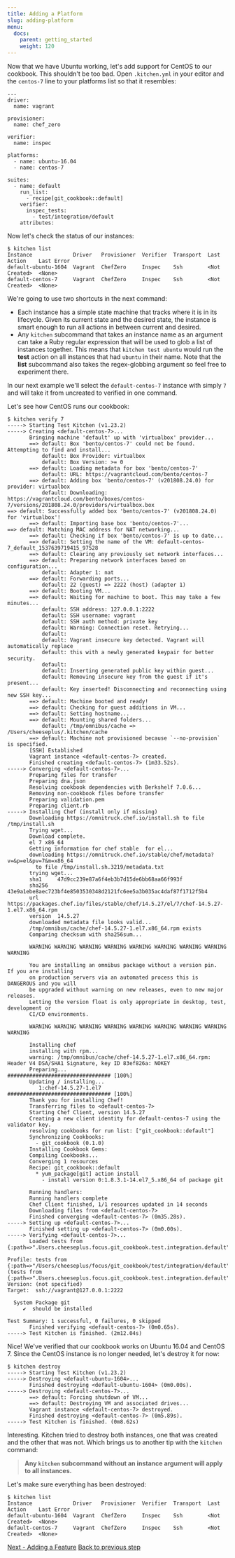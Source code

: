 ```yaml
---
title: Adding a Platform
slug: adding-platform
menu:
  docs:
    parent: getting_started
    weight: 120
---
```


Now that we have Ubuntu working, let's add support for CentOS to our cookbook. This shouldn't be too bad. Open `.kitchen.yml` in your editor and the `centos-7` line to your platforms list so that it resembles:

~~~
---
driver:
  name: vagrant

provisioner:
  name: chef_zero

verifier:
  name: inspec

platforms:
  - name: ubuntu-16.04
  - name: centos-7

suites:
  - name: default
    run_list:
      - recipe[git_cookbook::default]
    verifier:
      inspec_tests:
        - test/integration/default
    attributes:
~~~

Now let's check the status of our instances:

~~~
$ kitchen list
Instance             Driver   Provisioner  Verifier  Transport  Last Action    Last Error
default-ubuntu-1604  Vagrant  ChefZero     Inspec    Ssh        <Not Created>  <None>
default-centos-7     Vagrant  ChefZero     Inspec    Ssh        <Not Created>  <None>
~~~

We're going to use two shortcuts in the next command:

* Each instance has a simple state machine that tracks where it is in its lifecycle. Given its current state and the desired state, the instance is smart enough to run all actions in between current and desired.
* Any `kitchen` subcommand that takes an instance name as an argument can take a Ruby regular expression that will be used to glob a list of instances together. This means that `kitchen test ubuntu` would run the **test** action on all instances that had `ubuntu` in their name. Note that the **list** subcommand also takes the regex-globbing argument so feel free to experiment there.

In our next example we'll select the `default-centos-7` instance with simply `7` and will take it from uncreated to verified in one command.

Let's see how CentOS runs our cookbook:

~~~
$ kitchen verify 7
-----> Starting Test Kitchen (v1.23.2)
-----> Creating <default-centos-7>...
       Bringing machine 'default' up with 'virtualbox' provider...
       ==> default: Box 'bento/centos-7' could not be found. Attempting to find and install...
           default: Box Provider: virtualbox
           default: Box Version: >= 0
       ==> default: Loading metadata for box 'bento/centos-7'
           default: URL: https://vagrantcloud.com/bento/centos-7
       ==> default: Adding box 'bento/centos-7' (v201808.24.0) for provider: virtualbox
           default: Downloading: https://vagrantcloud.com/bento/boxes/centos-7/versions/201808.24.0/providers/virtualbox.box
==> default: Successfully added box 'bento/centos-7' (v201808.24.0) for 'virtualbox'!
       ==> default: Importing base box 'bento/centos-7'...
==> default: Matching MAC address for NAT networking...
       ==> default: Checking if box 'bento/centos-7' is up to date...
       ==> default: Setting the name of the VM: default-centos-7_default_1537639719415_97528
       ==> default: Clearing any previously set network interfaces...
       ==> default: Preparing network interfaces based on configuration...
           default: Adapter 1: nat
       ==> default: Forwarding ports...
           default: 22 (guest) => 2222 (host) (adapter 1)
       ==> default: Booting VM...
       ==> default: Waiting for machine to boot. This may take a few minutes...
           default: SSH address: 127.0.0.1:2222
           default: SSH username: vagrant
           default: SSH auth method: private key
           default: Warning: Connection reset. Retrying...
           default:
           default: Vagrant insecure key detected. Vagrant will automatically replace
           default: this with a newly generated keypair for better security.
           default:
           default: Inserting generated public key within guest...
           default: Removing insecure key from the guest if it's present...
           default: Key inserted! Disconnecting and reconnecting using new SSH key...
       ==> default: Machine booted and ready!
       ==> default: Checking for guest additions in VM...
       ==> default: Setting hostname...
       ==> default: Mounting shared folders...
           default: /tmp/omnibus/cache => /Users/cheeseplus/.kitchen/cache
       ==> default: Machine not provisioned because `--no-provision` is specified.
       [SSH] Established
       Vagrant instance <default-centos-7> created.
       Finished creating <default-centos-7> (1m33.52s).
-----> Converging <default-centos-7>...
       Preparing files for transfer
       Preparing dna.json
       Resolving cookbook dependencies with Berkshelf 7.0.6...
       Removing non-cookbook files before transfer
       Preparing validation.pem
       Preparing client.rb
-----> Installing Chef (install only if missing)
       Downloading https://omnitruck.chef.io/install.sh to file /tmp/install.sh
       Trying wget...
       Download complete.
       el 7 x86_64
       Getting information for chef stable  for el...
       downloading https://omnitruck.chef.io/stable/chef/metadata?v=&p=el&pv=7&m=x86_64
         to file /tmp/install.sh.3219/metadata.txt
       trying wget...
       sha1     47d9cc239e87a6f4eb3b7d15de6bb68aa66f993f
       sha256   43e9a1ebe8aec723bf4e8503530348d2121fc6ee5a3b035ac4daf87f1712f5b4
       url      https://packages.chef.io/files/stable/chef/14.5.27/el/7/chef-14.5.27-1.el7.x86_64.rpm
       version  14.5.27
       downloaded metadata file looks valid...
       /tmp/omnibus/cache/chef-14.5.27-1.el7.x86_64.rpm exists
       Comparing checksum with sha256sum...

       WARNING WARNING WARNING WARNING WARNING WARNING WARNING WARNING WARNING

       You are installing an omnibus package without a version pin.  If you are installing
       on production servers via an automated process this is DANGEROUS and you will
       be upgraded without warning on new releases, even to new major releases.
       Letting the version float is only appropriate in desktop, test, development or
       CI/CD environments.

       WARNING WARNING WARNING WARNING WARNING WARNING WARNING WARNING WARNING

       Installing chef
       installing with rpm...
       warning: /tmp/omnibus/cache/chef-14.5.27-1.el7.x86_64.rpm: Header V4 DSA/SHA1 Signature, key ID 83ef826a: NOKEY
       Preparing...                          ################################# [100%]
       Updating / installing...
          1:chef-14.5.27-1.el7               ################################# [100%]
       Thank you for installing Chef!
       Transferring files to <default-centos-7>
       Starting Chef Client, version 14.5.27
       Creating a new client identity for default-centos-7 using the validator key.
       resolving cookbooks for run list: ["git_cookbook::default"]
       Synchronizing Cookbooks:
         - git_cookbook (0.1.0)
       Installing Cookbook Gems:
       Compiling Cookbooks...
       Converging 1 resources
       Recipe: git_cookbook::default
         * yum_package[git] action install
           - install version 0:1.8.3.1-14.el7_5.x86_64 of package git

       Running handlers:
       Running handlers complete
       Chef Client finished, 1/1 resources updated in 14 seconds
       Downloading files from <default-centos-7>
       Finished converging <default-centos-7> (0m35.28s).
-----> Setting up <default-centos-7>...
       Finished setting up <default-centos-7> (0m0.00s).
-----> Verifying <default-centos-7>...
       Loaded tests from {:path=>".Users.cheeseplus.focus.git_cookbook.test.integration.default"}

Profile: tests from {:path=>"/Users/cheeseplus/focus/git_cookbook/test/integration/default"} (tests from {:path=>".Users.cheeseplus.focus.git_cookbook.test.integration.default"})
Version: (not specified)
Target:  ssh://vagrant@127.0.0.1:2222

  System Package git
     ✔  should be installed

Test Summary: 1 successful, 0 failures, 0 skipped
       Finished verifying <default-centos-7> (0m0.65s).
-----> Test Kitchen is finished. (2m12.04s)
~~~

Nice! We've verified that our cookbook works on Ubuntu 16.04 and CentOS 7. Since the CentOS instance is no longer needed, let's destroy it for now:

~~~
$ kitchen destroy
-----> Starting Test Kitchen (v1.23.2)
-----> Destroying <default-ubuntu-1604>...
       Finished destroying <default-ubuntu-1604> (0m0.00s).
-----> Destroying <default-centos-7>...
       ==> default: Forcing shutdown of VM...
       ==> default: Destroying VM and associated drives...
       Vagrant instance <default-centos-7> destroyed.
       Finished destroying <default-centos-7> (0m5.89s).
-----> Test Kitchen is finished. (0m8.62s)
~~~

Interesting. Kitchen tried to destroy both instances, one that was created and the other that was not. Which brings us to another tip with the `kitchen` command:

> **Any `kitchen` subcommand without an instance argument will apply to all instances.**

Let's make sure everything has been destroyed:

~~~
$ kitchen list
Instance             Driver   Provisioner  Verifier  Transport  Last Action    Last Error
default-ubuntu-1604  Vagrant  ChefZero     Inspec    Ssh        <Not Created>  <None>
default-centos-7     Vagrant  ChefZero     Inspec    Ssh        <Not Created>  <None>
~~~

<div class="sidebar--footer">
<a class="button primary-cta" href="/docs/getting-started/adding-feature">Next - Adding a Feature</a>
<a class="sidebar--footer--back" href="/docs/getting-started/running-test">Back to previous step</a>
</div>
